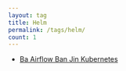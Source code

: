 ```yaml
---
layout: tag
title: Helm
permalink: /tags/helm/
count: 1
---
```


- [Ba  Airflow Ban Jin  Kubernetes](https://maples7.com/2019/12/03/develop-etl-via-airflow-on-k8s/)
